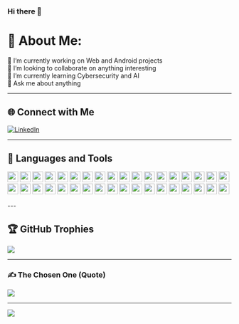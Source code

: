 ### Hi there 👋  

<!-- I'm Eyob Ketema -->

<!--
**eyop/eyop** is a ✨ _special_ ✨ repository because its `README.md` (this file) appears on your GitHub profile.

Here are some ideas to get you started:

- 🔭 I’m currently working on ...
- 🌱 I’m currently learning ...
- 👯 I’m looking to collaborate on ...
- 🤔 I’m looking for help with ...
- 💬 Ask me about ...
- 📫 How to reach me: ...
- 😄 Pronouns: ...
- ⚡ Fun fact: ...
-->

# 💫 About Me:
🔭 I’m currently working on Web and Android projects  
👯 I’m looking to collaborate on anything interesting  
🌱 I’m currently learning Cybersecurity and AI  
💬 Ask me about anything  

---

## 🌐 Connect with Me
[![LinkedIn](https://img.shields.io/badge/LinkedIn-%230077B5.svg?logo=linkedin&logoColor=white)](https://www.linkedin.com/in/eyob-ketema-14539b242/)  

---

## 🚀 Languages and Tools
<p align="left">
  <img src="https://cdn.jsdelivr.net/gh/devicons/devicon/icons/android/android-original.svg" height="24"/>
  <img src="https://cdn.jsdelivr.net/gh/devicons/devicon/icons/anaconda/anaconda-original.svg" height="24"/>
  <img src="https://cdn.jsdelivr.net/gh/devicons/devicon/icons/androidstudio/androidstudio-original.svg" height="24"/>
  <img src="https://cdn.jsdelivr.net/gh/devicons/devicon/icons/angularjs/angularjs-original.svg" height="24"/>
  <img src="https://cdn.jsdelivr.net/gh/devicons/devicon/icons/apache/apache-original.svg" height="24"/>
  <img src="https://cdn.jsdelivr.net/gh/devicons/devicon/icons/arduino/arduino-original.svg" height="24"/>
  <img src="https://cdn.jsdelivr.net/gh/devicons/devicon/icons/bash/bash-original.svg" height="24"/>
  <img src="https://cdn.jsdelivr.net/gh/devicons/devicon/icons/blender/blender-original.svg" height="24"/>
  <img src="https://cdn.jsdelivr.net/gh/devicons/devicon/icons/bootstrap/bootstrap-original.svg" height="24"/>
  <img src="https://cdn.jsdelivr.net/gh/devicons/devicon/icons/c/c-original.svg" height="24"/>
  <img src="https://cdn.jsdelivr.net/gh/devicons/devicon/icons/canva/canva-original.svg" height="24"/>
  <img src="https://cdn.jsdelivr.net/gh/devicons/devicon/icons/cplusplus/cplusplus-original.svg" height="24"/>
  <img src="https://cdn.jsdelivr.net/gh/devicons/devicon/icons/csharp/csharp-original.svg" height="24"/>
  <img src="https://cdn.jsdelivr.net/gh/devicons/devicon/icons/css3/css3-original.svg" height="24"/>
  <img src="https://cdn.jsdelivr.net/gh/devicons/devicon/icons/dart/dart-original.svg" height="24"/>
  <img src="https://cdn.jsdelivr.net/gh/devicons/devicon/icons/debian/debian-original.svg" height="24"/>
  <img src="https/django-plain.svg" height="24"/>
  <img src="https://cdn.jsdelivr.net/gh/devicons/devicon/icons/docker/docker-original.svg" height="24"/>
  <img src="https://skillicons.dev/icons?i=express" height="24"/>
  <img src="https://skillicons.dev/icons?i=flask" height="24"/>
  <img src="https://cdn.jsdelivr.net/gh/devicons/devicon/icons/firebase/firebase-plain.svg" height="24"/>
  <img src="https://cdn.jsdelivr.net/gh/devicons/devicon/icons/flutter/flutter-original.svg" height="24"/>
  <img src="https://cdn.jsdelivr.net/gh/devicons/devicon/icons/git/git-original.svg" height="24"/>
  <img src="https://skillicons.dev/icons?i=gitlab" height="24"/>
  <img src="https://skillicons.dev/icons?i=github" height="24"/>
  <img src="https://cdn.jsdelivr.net/gh/devicons/devicon/icons/googlecloud/googlecloud-original.svg" height="24"/>
  <img src="https://cdn.jsdelivr.net/gh/devicons/devicon/icons/java/java-original.svg" height="24"/>
  <img src="https://cdn.jsdelivr.net/gh/devicons/devicon/icons/javascript/javascript-original.svg" height="24"/>
  <img src="https://cdn.jsdelivr.net/gh/devicons/devicon/icons/linux/linux-original.svg" height="24"/>
  <img src="https://cdn.jsdelivr.net/gh/devicons/devicon/icons/mongodb/mongodb-original.svg" height="24"/>
  <img src="https://cdn.jsdelivr.net/gh/devicons/devicon/icons/mysql/mysql-original.svg" height="24"/>
  <img src="https://cdn.jsdelivr.net/gh/devicons/devicon/icons/nodejs/nodejs-original.svg" height="24"/>
  <img src="https://cdn.jsdelivr.net/gh/devicons/devicon/icons/python/python-original.svg" height="24"/>
  <img src="https://cdn.jsdelivr.net/gh/devicons/devicon/icons/react/react-original.svg" height="24"/>
  <img src="https://cdn.jsdelivr.net/gh/devicons/devicon/icons/tensorflow/tensorflow-original.svg" height="24"/>
  <img src="https://cdn.jsdelivr.net/gh/devicons/devicon/icons/unity/unity-original.svg" height="24"/>
</p>
---

## 🏆 GitHub Trophies  
![](https://github-profile-trophy.vercel.app/?username=eyop&theme=radical&no-frame=false&no-bg=false&margin-w=4)

---

### ✍️ The Chosen One (Quote)  
![](https://quotes-github-readme.vercel.app/api?type=horizontal&theme=radical)

---

[![](https://visitcount.itsvg.in/api?id=eyop&icon=0&color=0)](https://visitcount.itsvg.in)

<!-- Proudly created with GPRM (https://gprm.itsvg.in) -->